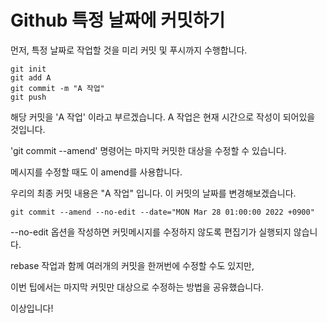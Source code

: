 # Github 특정 날짜에 커밋하기

먼저, 특정 날짜로 작업할 것을 미리 커밋 및 푸시까지 수행합니다.

```shell
git init
git add A
git commit -m "A 작업"
git push
```

해당 커밋을 'A 작업' 이라고 부르겠습니다. A 작업은 현재 시간으로 작성이 되어있을 것입니다.

'git commit --amend' 명령어는 마지막 커밋한 대상을 수정할 수 있습니다.

메시지를 수정할 때도 이 amend를 사용합니다.

우리의 최종 커밋 내용은 "A 작업" 입니다. 이 커밋의 날짜를 변경해보겠습니다.

```shell
git commit --amend --no-edit --date="MON Mar 28 01:00:00 2022 +0900"
```

--no-edit 옵션을 작성하면 커밋메시지를 수정하지 않도록 편집기가 실행되지 않습니다.

rebase 작업과 함께 여러개의 커밋을 한꺼번에 수정할 수도 있지만,

이번 팁에서는 마지막 커밋만 대상으로 수정하는 방법을 공유했습니다.

이상입니다!


